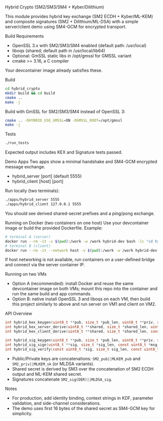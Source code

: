 Hybrid Crypto (SM2/SM3/SM4 + Kyber/Dilithium)

This module provides hybrid key exchange (SM2 ECDH + Kyber/ML-KEM) and composite signatures (SM2 + Dilithium/ML-DSA) with a simple server/client demo using SM4-GCM for encrypted transport.

Build Requirements
- OpenSSL 3.x with SM2/SM3/SM4 enabled (default path: /usr/local)
- liboqs (shared; default path in /usr/local/lib64)
- Optional: GmSSL static libs in /opt/gmssl for GMSSL variant
- cmake >= 3.16, a C compiler

Your devcontainer image already satisfies these.

Build
```bash
cd hybrid_crypto
mkdir build && cd build
cmake ..
make -j
```

Build with GmSSL for SM2/SM3/SM4 instead of OpenSSL 3:
```bash
cmake .. -DHYBRID_USE_GMSSL=ON -DGMSSL_ROOT=/opt/gmssl
make -j
```

Tests
```bash
./run_tests
```
Expected output includes KEX and Signature tests passed.

Demo Apps
Two apps show a minimal handshake and SM4-GCM encrypted message exchange.
- hybrid_server [port] (default 5555)
- hybrid_client [host] [port]

Run locally (two terminals):
```bash
./apps/hybrid_server 5555
./apps/hybrid_client 127.0.0.1 5555
```
You should see derived shared-secret prefixes and a ping/pong exchange.

Running on Docker (two containers on one host)
Use your devcontainer image or build the provided Dockerfile. Example:
```bash
# terminal A (server)
docker run --rm -it -v $(pwd):/work -w /work hybrid-dev bash -lc "cd hybrid_crypto && mkdir -p build && cd build && cmake .. && make && ./apps/hybrid_server 5555"
# terminal B (client)
docker run --rm -it --network host -v $(pwd):/work -w /work hybrid-dev bash -lc "cd hybrid_crypto && ./build/apps/hybrid_client 127.0.0.1 5555"
```
If host networking is not available, run containers on a user-defined bridge and connect via the server container IP.

Running on two VMs
- Option A (recommended): install Docker and reuse the same devcontainer image on both VMs; mount this repo into the container and run the same build and app commands.
- Option B: native install OpenSSL 3 and liboqs on each VM, then build this project similarly to above and run server on VM1 and client on VM2.

API Overview
```c
int hybrid_kex_keygen(uint8_t **pub, size_t *pub_len, uint8_t **priv, size_t *priv_len);
int hybrid_kex_server_derive(uint8_t **shared, size_t *shared_len, uint8_t **resp, size_t *resp_len, const uint8_t *client_pub, size_t client_pub_len, const uint8_t *server_priv, size_t server_priv_len);
int hybrid_kex_client_derive(uint8_t **shared, size_t *shared_len, const uint8_t *resp, size_t resp_len, const uint8_t *client_priv, size_t client_priv_len);

int hybrid_sig_keygen(uint8_t **pub, size_t *pub_len, uint8_t **priv, size_t *priv_len);
int hybrid_sig_sign(uint8_t **sig, size_t *sig_len, const uint8_t *msg_digest, size_t digest_len, const uint8_t *priv, size_t priv_len);
int hybrid_sig_verify(const uint8_t *sig, size_t sig_len, const uint8_t *msg_digest, size_t digest_len, const uint8_t *pub, size_t pub_len);
```
- Public/Private keys are concatenations: `SM2_pub||MLKEM_pub` and `SM2_priv||MLKEM_sk` (or MLDSA variants).
- Shared secret is derived by SM3 over the concatenation of SM2 ECDH output and ML-KEM shared secret.
- Signatures concatenate `SM2_sig(DER)||MLDSA_sig`.

Notes
- For production, add identity binding, context strings in KDF, parameter validation, and side-channel considerations.
- The demo uses first 16 bytes of the shared secret as SM4-GCM key for simplicity.

